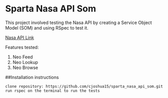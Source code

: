 # Sparta Nasa API Som

This project involved testing the Nasa API by creating a Service Object Model (SOM) and using RSpec to test it.

[Nasa API Link](https://api.nasa.gov/api.html)

Features tested:
1. Neo Feed
2. Neo Lookup
3. Neo Browse


##Installation instructions

    clone repository: https://github.com/cjoshua15/sparta_nasa_api_som.git    
    run rspec on the terminal to run the tests

